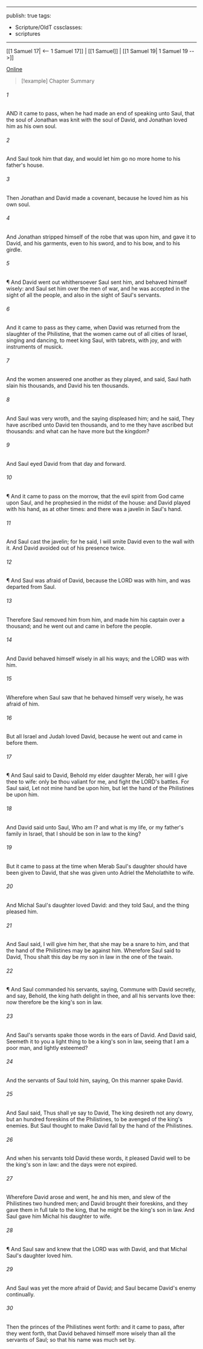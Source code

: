 

---
publish: true
tags:
  - Scripture/OldT
cssclasses:
  - scriptures
---
[[1 Samuel 17| <-- 1 Samuel 17]] | [[1 Samuel]] | [[1 Samuel 19| 1 Samuel 19 -->]]

[Online](https://churchofjesuschrist.org/study/scriptures/ot/1-sam/18?lang=eng)

>[!example] Chapter Summary
>
###### 1
AND it came to pass, when he had made an end of speaking unto Saul, that the soul of Jonathan was knit with the soul of David, and Jonathan loved him as his own soul.
###### 2
And Saul took him that day, and would let him go no more home to his father's house.
###### 3
Then Jonathan and David made a covenant, because he loved him as his own soul.
###### 4
And Jonathan stripped himself of the robe that was upon him, and gave it to David, and his garments, even to his sword, and to his bow, and to his girdle.
###### 5
¶ And David went out whithersoever Saul sent him, and behaved himself wisely: and Saul set him over the men of war, and he was accepted in the sight of all the people, and also in the sight of Saul's servants.
###### 6
And it came to pass as they came, when David was returned from the slaughter of the Philistine, that the women came out of all cities of Israel, singing and dancing, to meet king Saul, with tabrets, with joy, and with instruments of musick.
###### 7
And the women answered one another as they played, and said, Saul hath slain his thousands, and David his ten thousands.
###### 8
And Saul was very wroth, and the saying displeased him; and he said, They have ascribed unto David ten thousands, and to me they have ascribed but thousands: and what can he have more but the kingdom?
###### 9
And Saul eyed David from that day and forward.
###### 10
¶ And it came to pass on the morrow, that the evil spirit from God came upon Saul, and he prophesied in the midst of the house: and David played with his hand, as at other times: and there was a javelin in Saul's hand.
###### 11
And Saul cast the javelin; for he said, I will smite David even to the wall with it.  And David avoided out of his presence twice.
###### 12
¶ And Saul was afraid of David, because the LORD was with him, and was departed from Saul.
###### 13
Therefore Saul removed him from him, and made him his captain over a thousand; and he went out and came in before the people.
###### 14
And David behaved himself wisely in all his ways; and the LORD was with him.
###### 15
Wherefore when Saul saw that he behaved himself very wisely, he was afraid of him.
###### 16
But all Israel and Judah loved David, because he went out and came in before them.
###### 17
¶ And Saul said to David, Behold my elder daughter Merab, her will I give thee to wife: only be thou valiant for me, and fight the LORD's battles.  For Saul said, Let not mine hand be upon him, but let the hand of the Philistines be upon him.
###### 18
And David said unto Saul, Who am I?  and what is my life, or my father's family in Israel, that I should be son in law to the king?
###### 19
But it came to pass at the time when Merab Saul's daughter should have been given to David, that she was given unto Adriel the Meholathite to wife.
###### 20
And Michal Saul's daughter loved David: and they told Saul, and the thing pleased him.
###### 21
And Saul said, I will give him her, that she may be a snare to him, and that the hand of the Philistines may be against him.  Wherefore Saul said to David, Thou shalt this day be my son in law in the one of the twain.
###### 22
¶ And Saul commanded his servants, saying, Commune with David secretly, and say, Behold, the king hath delight in thee, and all his servants love thee: now therefore be the king's son in law.
###### 23
And Saul's servants spake those words in the ears of David.  And David said, Seemeth it to you a light thing to be a king's son in law, seeing that I am a poor man, and lightly esteemed?
###### 24
And the servants of Saul told him, saying, On this manner spake David.
###### 25
And Saul said, Thus shall ye say to David, The king desireth not any dowry, but an hundred foreskins of the Philistines, to be avenged of the king's enemies.  But Saul thought to make David fall by the hand of the Philistines.
###### 26
And when his servants told David these words, it pleased David well to be the king's son in law: and the days were not expired.
###### 27
Wherefore David arose and went, he and his men, and slew of the Philistines two hundred men; and David brought their foreskins, and they gave them in full tale to the king, that he might be the king's son in law.  And Saul gave him Michal his daughter to wife.
###### 28
¶ And Saul saw and knew that the LORD was with David, and that Michal Saul's daughter loved him.
###### 29
And Saul was yet the more afraid of David; and Saul became David's enemy continually.
###### 30
Then the princes of the Philistines went forth: and it came to pass, after they went forth, that David behaved himself more wisely than all the servants of Saul; so that his name was much set by.



